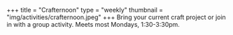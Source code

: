 +++
title = "Crafternoon"
type = "weekly"
thumbnail = "img/activities/crafternoon.jpeg"
+++
Bring your current craft project or join in with a group activity. Meets most Mondays, 1:30-3:30pm.
